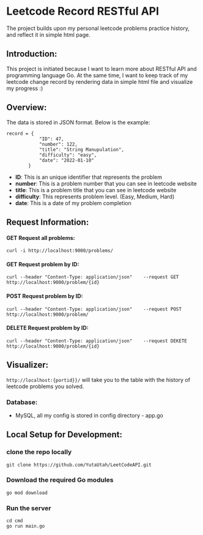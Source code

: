 # Leetcode Record RESTful API

The project builds upon my personal leetcode problems practice history, and reflect it in simple html page.


## Introduction:

This project is initiated because I want to learn more about RESTful API and programming language Go. At the same time, I want to keep track of my leetcode change record by rendering data in simple html file and visualize my progress :)

## Overview:

The data is stored in JSON format. Below is the example:

```
record = {
            "ID": 47,
            "number": 122,
            "title": "String Manupulation",
            "difficulty": "easy",
            "date": "2022-01-10"
        }
```

- **ID**: This is an unique identifier that represents the problem
- **number**: This is a problem number that you can see in leetcode website
- **title**: This is a problem title that you can see in leetcode website
- **difficulty**: This represents problem level. (Easy, Medium, Hard)
- **date**: This is a date of my problem completion



## Request Information:

#### GET Request all problems:

```
curl -i http://localhost:9000/problems/
```

#### GET Request problem by ID:

```
curl --header "Content-Type: application/json"    --request GET   http://localhost:9000/problem/{id}
```

#### POST Request problem by ID:

```
curl --header "Content-Type: application/json"    --request POST   http://localhost:9000/problem/
```

#### DELETE Request problem by ID:

```
curl --header "Content-Type: application/json"    --request DEKETE   http://localhost:9000/problem/{id}
```

## Visualizer:

```http://localhost:{portid}}/``` will take you to the table with the history of leetcode problems you solved.


### Database:

- MySQL, all my config is stored in config directory - app.go

## Local Setup for Development:

### clone the repo locally

```
git clone https://github.com/YutaUtah/LeetCodeAPI.git
```

### Download the required Go modules
```
go mod download
```

### Run the server
```
cd cmd
go run main.go
```